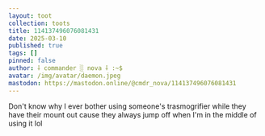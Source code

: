 ```yaml
---
layout: toot
collection: toots
title: 114137496076081431
date: 2025-03-10
published: true
tags: []
pinned: false
author: ⸸ commander ░ nova ⸸ :~$
avatar: /img/avatar/daemon.jpeg
mastodon: https://mastodon.online/@cmdr_nova/114137496076081431
---
```


Don't know why I ever bother using someone's trasmogrifier while they have their mount out cause they always jump off when I'm in the middle of using it lol
